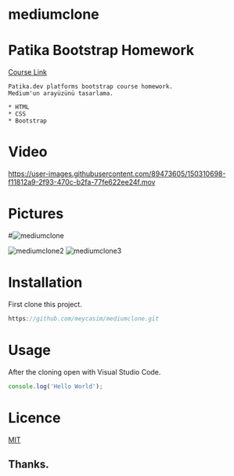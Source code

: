 # mediumclone
 
# Patika Bootstrap Homework
[Course Link](https://app.patika.dev/moduller/bootstrap)
```
Patika.dev platforms bootstrap course homework.
Medium'un arayüzünü tasarlama.
```
```
* HTML
* CSS
* Bootstrap
```
# Video



https://user-images.githubusercontent.com/89473605/150310698-f11812a9-2f93-470c-b2fa-77fe622ee24f.mov




# Pictures
#![mediumclone](https://user-images.githubusercontent.com/89473605/150310839-09569d6c-1932-4bcf-aa78-ee571cfdba1f.png)

![mediumclone2](https://user-images.githubusercontent.com/89473605/150310875-b2f68309-fe65-4230-9f48-6d2b760a5fb0.png)
![mediumclone3](https://user-images.githubusercontent.com/89473605/150310873-a507c09d-9fb9-4856-a9fe-f5cba8a75ceb.png)



# Installation 
 First clone this project.
 ```c
https://github.com/meycasim/mediumclone.git 
```

 # Usage
 After the cloning open with Visual Studio Code.



```javaScript
console.log('Hello World');
```

# Licence

[MIT](https://choosealicense.com/licenses/mit)

## Thanks.

